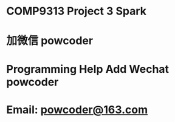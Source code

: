 # COMP9313 Project 3 Spark
# 加微信 powcoder

# Programming Help Add Wechat powcoder

# Email: powcoder@163.com

